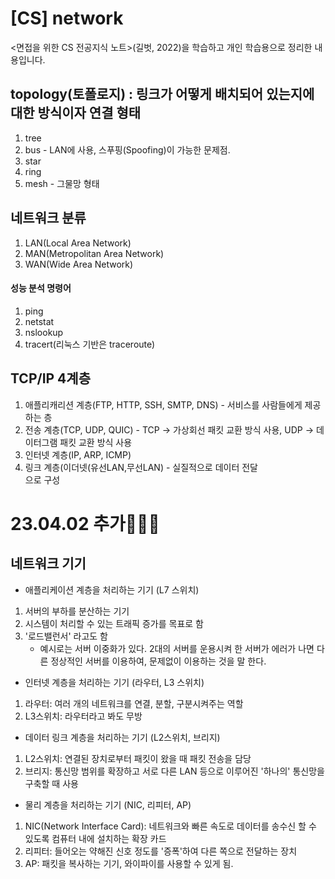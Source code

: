 
# [CS] network
<면접을 위한 CS 전공지식 노트>(길벗, 2022)을 학습하고 개인 학습용으로 정리한 내용입니다.


## topology(토폴로지) : 링크가 어떻게 배치되어 있는지에 대한 방식이자 연결 형태

1. tree
2. bus - LAN에 사용, 스푸핑(Spoofing)이 가능한 문제점.
3. star
4. ring
5. mesh - 그물망 형태

## 네트워크 분류

1. LAN(Local Area Network)
2. MAN(Metropolitan Area Network)
3. WAN(Wide Area Network)

#### 성능 분석 명령어

1. ping
2. netstat
3. nslookup
4. tracert(리눅스 기반은 traceroute)

## TCP/IP 4계층

1. 애플리캐리션 계층(FTP, HTTP, SSH, SMTP, DNS) - 서비스를 사람들에게 제공하는 층
2. 전송 계층(TCP, UDP, QUIC) - TCP -> 가상회선 패킷 교환 방식 사용, UDP -> 데이터그램 패킷 교환 방식 사용
3. 인터넷 계층(IP, ARP, ICMP)
4. 링크 계층(이더넷(유선LAN,무선LAN) - 실질적으로 데이터 전달
<br>으로 구성

# 23.04.02 추가🙋🏻‍♂️
## 네트워크 기기

* 애플리케이션 계층을 처리하는 기기 (L7 스위치)
1. 서버의 부하를 분산하는 기기
2. 시스템이 처리할 수 있는 트래픽 증가를 목표로 함
3. '로드밸런서' 라고도 함
   -  예시로는 서버 이중화가 있다. 2대의 서버를 운용시켜 한 서버가 에러가 나면 다른 정상적인 서버를 이용하여, 문제없이 이용하는 것을 말 한다.
   
* 인터넷 계층을 처리하는 기기 (라우터, L3 스위치)
1. 라우터: 여러 개의 네트워크를 연결, 분할, 구분시켜주는 역할
2. L3스위치: 라우터라고 봐도 무방

* 데이터 링크 계층을 처리하는 기기 (L2스위치, 브리지)
1. L2스위치: 연결된 장치로부터 패킷이 왔을 때 패킷 전송을 담당
2. 브리지: 통신망 범위를 확장하고 서로 다른 LAN 등으로 이루어진 '하나의' 통신망을 구축할 때 사용

* 물리 계층을 처리하는 기기 (NIC, 리피터, AP)
1. NIC(Network Interface Card): 네트워크와 빠른 속도로 데이터를 송수신 할 수 있도록 컴퓨터 내에 설치하는 확장 카드
2. 리피터: 들어오는 약해진 신호 정도를 '증폭'하여 다른 쪽으로 전달하는 장치
3. AP: 패킷을 복사하는 기기, 와이파이를 사용할 수 있게 됨.

